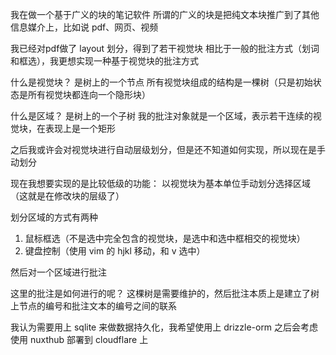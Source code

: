 我在做一个基于广义的块的笔记软件
所谓的广义的块是把纯文本块推广到了其他信息媒介上，比如说 pdf、网页、视频

我已经对pdf做了 layout 划分，得到了若干视觉块
相比于一般的批注方式（划词和框选），我更想实现一种基于视觉块的批注方式

什么是视觉块？
是树上的一个节点
所有视觉块组成的结构是一棵树（只是初始状态是所有视觉块都连向一个隐形块）

什么是区域？
是树上的一个子树
我的批注对象就是一个区域，表示若干连续的视觉块，在表现上是一个矩形

之后我或许会对视觉块进行自动层级划分，但是还不知道如何实现，所以现在是手动划分

现在我想要实现的是比较低级的功能：
以视觉块为基本单位手动划分选择区域（这就是在修改块的层级了）

划分区域的方式有两种
1. 鼠标框选（不是选中完全包含的视觉块，是选中和选中框相交的视觉块）
2. 键盘控制（使用 vim 的 hjkl 移动，和 v 选中）

然后对一个区域进行批注

这里的批注是如何进行的呢？
这棵树是需要维护的，然后批注本质上是建立了树上节点的编号和批注文本的编号之间的联系

我认为需要用上 sqlite 来做数据持久化，我希望使用上 drizzle-orm
之后会考虑使用 nuxthub 部署到 cloudflare 上
